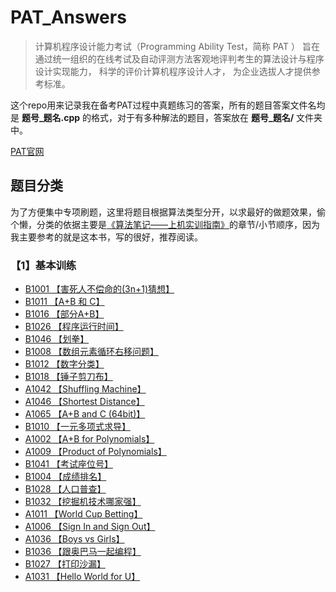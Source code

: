 # PAT_Answers
> 计算机程序设计能力考试（Programming Ability Test，简称 PAT ） 旨在通过统一组织的在线考试及自动评测方法客观地评判考生的算法设计与程序设计实现能力， 科学的评价计算机程序设计人才， 为企业选拔人才提供参考标准。

这个repo用来记录我在备考PAT过程中真题练习的答案，所有的题目答案文件名均是 **题号_题名.cpp** 的格式，对于有多种解法的题目，答案放在 **题号_题名/** 文件夹中。

[PAT官网](https://www.patest.cn/)

## 题目分类

为了方便集中专项刷题，这里将题目根据算法类型分开，以求最好的做题效果，偷个懒，分类的依据主要是[《算法笔记——上机实训指南》](https://book.douban.com/subject/30162908/)的章节/小节顺序，因为我主要参考的就是这本书，写的很好，推荐阅读。

### 【1】基本训练

- [B1001 【害死人不偿命的(3n+1)猜想】](./PAT_LevelB/1001_3n+1.cpp)
- [B1011 【A+B 和 C】](PAT_LevelB/1011_A+B和C.cpp)
- [B1016 【部分A+B】](PAT_LevelB\1016_部分A+B.cpp)
- [B1026 【程序运行时间】](PAT_LevelB\1026_程序运行时间.cpp)
- [B1046 【划拳】](PAT_LevelB\1046_划拳.cpp)
- [B1008 【数组元素循环右移问题】](PAT_LevelB\1008_数组元素循环右移问题.cpp)
- [B1012 【数字分类】](PAT_LevelB\1012_数字分类.cpp)
- [B1018 【锤子剪刀布】](PAT_LevelB\1018_锤子剪刀布.cpp)
- [A1042 【Shuffling Machine】](PAT_LevelA\1042_Shuffling_Machine.cpp)
- [A1046 【Shortest Distance】](PAT_LevelA\1046_Shortest_Distance.cpp)
- [A1065 【A+B and C (64bit)】](PAT_LevelA\1065_A+B_and_C_(64bit).cpp)
- [B1010 【一元多项式求导】](PAT_LevelB\1010_一元多项式求导.cpp)
- [A1002 【A+B for Polynomials】](PAT_LevelA\1002_A+B_for_Polynomials.cpp)
- [A1009 【Product of Polynomials】](PAT_LevelA\1009_Product_of_Polynomials.cpp)
- [B1041 【考试座位号】](PAT_LevelB\1041_考试座位号.cpp)
- [B1004 【成绩排名】](PAT_LevelB\1004_成绩排名.cpp)
- [B1028 【人口普查】](PAT_LevelB\1028_人口普查.cpp)
- [B1032 【挖掘机技术哪家强】](PAT_LevelB\1032_挖掘机技术哪家强.cpp)
- [A1011 【World Cup Betting】](PAT_LevelA\1011_World_Cup_Betting.cpp)
- [A1006 【Sign In and Sign Out】](PAT_LevelA\1006_Sign_In_and_Sign_Out.cpp)
- [A1036 【Boys vs Girls】](PAT_LevelA\1036_Boys_vs_Girls.cpp)
- [B1036 【跟奥巴马一起编程】](PAT_LevelB\1036_跟奥巴马一起编程.cpp)
- [B1027 【打印沙漏】](PAT_LevelB\1027_打印沙漏.cpp)
- [A1031 【Hello World for U】](PAT_LevelA\1031_Hello_World_for_U.cpp)